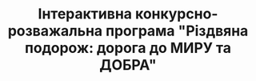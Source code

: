 ﻿---
title: 'Інтерактивна конкурсно-розважальна програма "Різдвяна подорож: дорога до МИРУ та ДОБРА"'
---

<youtube id="wDXFRJ5q03g" />